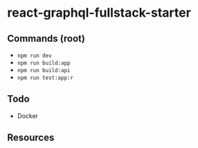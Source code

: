 # react-graphql-fullstack-starter

## Commands (root)

- `npm run dev`
- `npm run build:app`
- `npm run build:api`
- `npm run test:app:r`

## Todo

- Docker

## Resources
